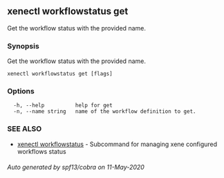 ## xenectl workflowstatus get

Get the workflow status with the provided name.

### Synopsis

Get the workflow status with the provided name.

```
xenectl workflowstatus get [flags]
```

### Options

```
  -h, --help          help for get
  -n, --name string   name of the workflow definition to get.
```

### SEE ALSO

* [xenectl workflowstatus](xenectl_workflowstatus.md)	 - Subcommand for managing xene configured workflows status

###### Auto generated by spf13/cobra on 11-May-2020
